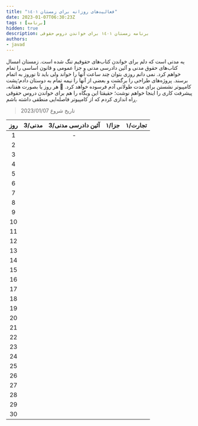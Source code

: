```yaml
---
title: "فعالیت‌های روزانه برای زمستان ١٤٠١"
date: 2023-01-07T06:30:23Z
tags : [برنامه]
hidden: true
description: برنامه زمستان ١٤٠١ برای خواندن دروس حقوقی
authors:
- javad
---
```



یه مدتی است که دلم برای خواندن کتاب‌های حقوقیم تنگ شده است. زمستان امسال کتاب‌‌های حقوق مدنی و آئین دادرسی مدنی و جزا عمومی و قانون اساسی را تمام خواهم کرد. نمی دانم روزی بتوان چند ساعت آنها را خواند ولی باید تا نوروز به اتمام برسند. پروژه‌های طراحی را برگشت و بعضی از آنها را نیمه تمام به دوستان دادم؛پشت کامپیوتر نشستن برای مدت طولانی آدم فرسوده خواهد کرد. 🍵 هر روز یا بصورت هفتانه، پیشرفت کاری را اینجا خواهم نوشت؛ حقیقتا این وبگاه را هم برای خواندن دروس حقوقی ڕاه اندازی کردم که از کامپیوتر فاصله‌ایی منطقی داشته باشم.

> تاریخ شروع  2023/01/07  

| روز | مدنی/3 | آئین دادرسی مدنی/3 | جزا/١ | تجارت/١  |
| :----: |  :----: |  :----: | :----: |  :----: |
| 1 |   | - |  |  |
| 2 |   |   |  |  |
| 3 |   |   |  |  |
| 4 |   |   |  |  |
| 5 |   |   |  |  |
| 6 |   |   |  |  |
| 7 |   |   |  |  |
| 8 |   |   |  |  |
| 9 |   |   |  |  |
| 10 |   |   |  |  |
| 11 |   |   |  |  |
| 12 |   |   |  |  |
| 13 |   |   |  |  |
| 14 |   |   |  |  |
| 15 |   |   |  |  |
| 16 |   |   |  |  |
| 17 |   |   |  |  |
| 18 |   |   |  |  |
| 19 |   |   |  |  |
| 20 |   |   |  |  |
| 21 |   |   |  |  |
| 22 |   |   |  |  |
| 23 |   |   |  |  |
| 24 |   |   |  |  |
| 25 |   |   |  |  |
| 26 |   |   |  |  |
| 27 |   |   |  |  |
| 28 |   |   |  |  |
| 29 |   |   |  |  |
| 30 |   |   |  |  |

